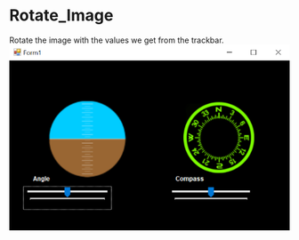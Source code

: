 # Rotate_Image
Rotate the image with the values we get from the trackbar.
![](https://github.com/kubraturkoglu/Rotate_Image/blob/main/rotate_image/img_github/rotateimg.PNG)

